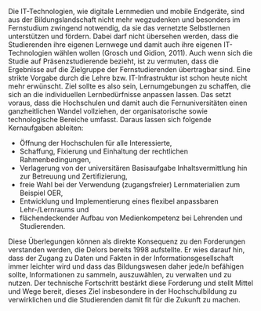 <!-- filename: 03_Hochschullehre_im_Wandel.md -->
<!-- title: Hochschullehre im Wandel -->

Die IT-Technologien, wie digitale Lernmedien und mobile Endgeräte, sind aus der Bildungslandschaft nicht mehr wegzudenken und besonders im Fernstudium zwingend notwendig, da sie das vernetzte Selbstlernen unterstützen und fördern. Dabei darf nicht übersehen werden, dass die Studierenden ihre eigenen Lernwege und damit auch ihre eigenen IT-Technologien wählen wollen (Grosch und Gidion, 2011). Auch wenn sich die Studie auf Präsenzstudierende bezieht, ist zu vermuten, dass die Ergebnisse auf die Zielgruppe der Fernstudierenden übertragbar sind. Eine strikte Vorgabe durch die Lehre bzw. IT-Infrastruktur ist schon heute nicht mehr erwünscht. Ziel sollte es also sein, Lernumgebungen zu schaffen, die sich an die individuellen Lernbedürfnisse anpassen lassen. Das setzt voraus, dass die Hochschulen und damit auch die Fernuniversitäten einen ganzheitlichen Wandel vollziehen, der organisatorische sowie technologische Bereiche umfasst. Daraus lassen sich folgende Kernaufgaben ableiten:

- Öffnung der Hochschulen für alle Interessierte,
- Schaffung, Fixierung und Einhaltung der rechtlichen Rahmenbedingungen,
- Verlagerung von der universitären Basisaufgabe Inhaltsvermittlung hin zur Betreuung und Zertifizierung,
- freie Wahl bei der Verwendung (zugangsfreier) Lernmaterialien zum Beispiel OER,
- Entwicklung und Implementierung eines flexibel anpassbaren Lehr-/Lernraums und
- flächendeckender Aufbau von Medienkompetenz bei Lehrenden und Studierenden.

Diese Überlegungen können als direkte Konsequenz zu den Forderungen verstanden werden, die Delors bereits 1998 aufstellte. Er wies darauf hin, dass der Zugang zu Daten und Fakten in der Informationsgesellschaft immer leichter wird und dass das Bildungswesen daher jede/n befähigen sollte, Informationen zu sammeln, auszuwählen, zu verwalten und zu nutzen. Der technische Fortschritt bestärkt diese Forderung und stellt Mittel und Wege bereit, dieses Ziel insbesondere in der Hochschulbildung zu verwirklichen und die Studierenden damit fit für die Zukunft zu machen.
